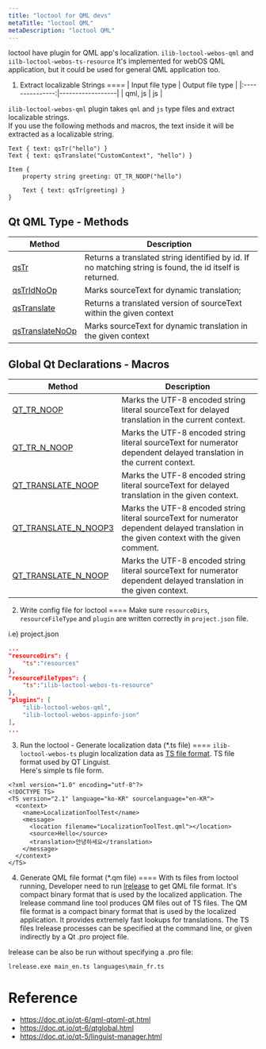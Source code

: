 ```yaml
---
title: "loctool for QML devs"
metaTitle: "loctool QML"
metaDescription: "loctool QML"
---
```


loctool have plugin for QML app's localization. `ilib-loctool-webos-qml` and `iilb-loctool-webos-ts-resource`
It's implemented for webOS QML application, but it could be used for general QML application too.

1) Extract localizable Strings
====
| Input file type | Output file type |
|:---------------:|------------------|
|     qml, js     |        js        |

`ilib-loctool-webos-qml` plugin takes `qml` and `js` type files and extract localizable strings.  
If you use the following methods and macros, the text inside it will be extracted as a localizable string.


```
Text { text: qsTr("hello") }
Text { text: qsTranslate("CustomContext", "hello") }

Item {
    property string greeting: QT_TR_NOOP("hello")

    Text { text: qsTr(greeting) }
}
```
Qt QML Type - Methods
---
| Method  | Description  |
|---|---|
| [qsTr](https://doc.qt.io/qt-6/qml-qtqml-qt.html#qsTr-method) |Returns a translated string identified by id. If no matching string is found, the id itself is returned.|
| [qsTrIdNoOp](https://doc.qt.io/qt-6/qml-qtqml-qt.html#qsTrIdNoOp-method) |Marks sourceText for dynamic translation; |
| [qsTranslate](https://doc.qt.io/qt-6/qml-qtqml-qt.html#qsTranslate-method) |Returns a translated version of sourceText within the given context |
| [qsTranslateNoOp](https://doc.qt.io/qt-6/qml-qtqml-qt.html#qsTranslateNoOp-method) |Marks sourceText for dynamic translation in the given context |


Global Qt Declarations - Macros
---

| Method  | Description  |
|---|---|
| [QT_TR_NOOP](https://doc.qt.io/qt-6/qtglobal.html#QT_TR_NOOP) |Marks the UTF-8 encoded string literal sourceText for delayed translation in the current context.|
| [QT_TR_N_NOOP](https://doc.qt.io/qt-6/qtglobal.html#QT_TR_N_NOOP) |Marks the UTF-8 encoded string literal sourceText for numerator dependent delayed translation in the current context.|
| [QT_TRANSLATE_NOOP](https://doc.qt.io/qt-6/qtglobal.html#QT_TRANSLATE_NOOP) |Marks the UTF-8 encoded string literal sourceText for delayed translation in the given context. |
| [QT_TRANSLATE_N_NOOP3](https://doc.qt.io/qt-6/qtglobal.html#QT_TRANSLATE_N_NOOP3) |Marks the UTF-8 encoded string literal sourceText for numerator dependent delayed translation in the given context with the given comment.|
| [QT_TRANSLATE_N_NOOP](https://doc.qt.io/qt-6/qtglobal.html#QT_TRANSLATE_N_NOOP) |Marks the UTF-8 encoded string literal sourceText for numerator dependent delayed translation in the given context. |


2) Write config file for loctool
====
Make sure `resourceDirs`, `resourceFileType` and `plugin` are written correctly in `project.json` file.

i.e) project.json

```json
...
"resourceDirs": {
    "ts":"resources"
},
"resourceFileTypes": {
    "ts":"ilib-loctool-webos-ts-resource"
},
"plugins": [
    "ilib-loctool-webos-qml",
    "ilib-loctool-webos-appinfo-json"
],
...
```

3) Run the loctool - Generate localization data (*.ts file)
====
`ilib-loctool-webos-ts` plugin localization data as [TS file format](https://doc.qt.io/qt-5/linguist-ts-file-format.html).
TS file format used by QT Linguist.  
Here's simple ts file form.
```
<?xml version="1.0" encoding="utf-8"?>
<!DOCTYPE TS>
<TS version="2.1" language="ko-KR" sourcelanguage="en-KR">
  <context>
    <name>LocalizationToolTest</name>
    <message>
      <location filename="LocalizationToolTest.qml"></location>
      <source>Hello</source>
      <translation>안녕하세요</translation>
    </message>
  </context>
</TS>
```


4) Generate QML file format (*.qm file)
====
With ts files from loctool running, Developer need to run [lrelease](https://doc.qt.io/qt-5/linguist-manager.html#using-lrelease) to get QML file format. It's compact binary format that is used by the localized application.
The lrelease command line tool produces QM files out of TS files. The QM file format is a compact binary format that is used by the localized application. It provides extremely fast lookups for translations. The TS files lrelease processes can be specified at the command line, or given indirectly by a Qt .pro project file.

lrelease can be also be run without specifying a .pro file:
```
lrelease.exe main_en.ts languages\main_fr.ts
```

Reference
====
* https://doc.qt.io/qt-6/qml-qtqml-qt.html
* https://doc.qt.io/qt-6/qtglobal.html
* https://doc.qt.io/qt-5/linguist-manager.html

